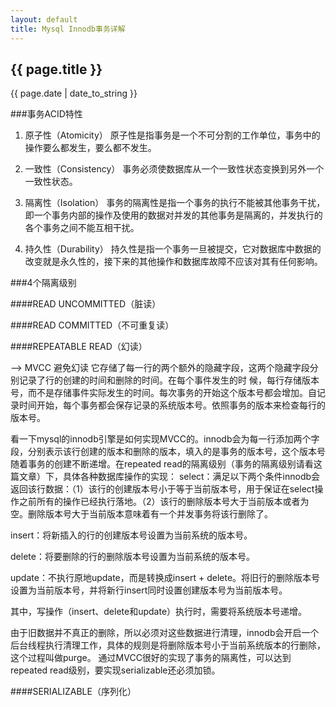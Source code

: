 ```yaml
---        
layout: default
title: Mysql Innodb事务详解
---
```


<h2>{{ page.title }}</h2>
<p>{{ page.date | date_to_string }}</p>

###事务ACID特性
1. 原子性（Atomicity）
原子性是指事务是一个不可分割的工作单位，事务中的操作要么都发生，要么都不发生。
 
2. 一致性（Consistency）
事务必须使数据库从一个一致性状态变换到另外一个一致性状态。

3. 隔离性（Isolation）
事务的隔离性是指一个事务的执行不能被其他事务干扰，即一个事务内部的操作及使用的数据对并发的其他事务是隔离的，并发执行的各个事务之间不能互相干扰。


4. 持久性（Durability）
持久性是指一个事务一旦被提交，它对数据库中数据的改变就是永久性的，接下来的其他操作和数据库故障不应该对其有任何影响。

###4个隔离级别

####READ UNCOMMITTED（脏读）

 



####READ COMMITTED（不可重复读）

####REPEATABLE READ（幻读）

--> MVCC  避免幻读
它存储了每一行的两个额外的隐藏字段，这两个隐藏字段分别记录了行的创建的时间和删除的时间。在每个事件发生的时 候，每行存储版本号，而不是存储事件实际发生的时间。每次事务的开始这个版本号都会增加。自记录时间开始，每个事务都会保存记录的系统版本号。依照事务的版本来检查每行的版本号。

看一下mysql的innodb引擎是如何实现MVCC的。innodb会为每一行添加两个字段，分别表示该行创建的版本和删除的版本，填入的是事务的版本号，这个版本号随着事务的创建不断递增。在repeated read的隔离级别（事务的隔离级别请看这篇文章）下，具体各种数据库操作的实现：
select：满足以下两个条件innodb会返回该行数据：（1）该行的创建版本号小于等于当前版本号，用于保证在select操作之前所有的操作已经执行落地。（2）该行的删除版本号大于当前版本或者为空。删除版本号大于当前版本意味着有一个并发事务将该行删除了。

insert：将新插入的行的创建版本号设置为当前系统的版本号。

delete：将要删除的行的删除版本号设置为当前系统的版本号。

update：不执行原地update，而是转换成insert + delete。将旧行的删除版本号设置为当前版本号，并将新行insert同时设置创建版本号为当前版本号。

其中，写操作（insert、delete和update）执行时，需要将系统版本号递增。

由于旧数据并不真正的删除，所以必须对这些数据进行清理，innodb会开启一个后台线程执行清理工作，具体的规则是将删除版本号小于当前系统版本的行删除，这个过程叫做purge。
通过MVCC很好的实现了事务的隔离性，可以达到repeated read级别，要实现serializable还必须加锁。




####SERIALIZABLE（序列化）



